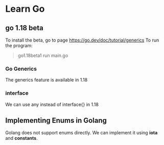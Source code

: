 # Learn Go

## go 1.18 beta
To install the beta, go to page https://go.dev/doc/tutorial/generics
To run the program:
> go1.18beta1 run main.go

### Go Generics
The generics feature is available in 1.18 

### interface
We can use any instead of interface{} in 1.18


## Implementing Enums in Golang
Golang does not support enums directly. We can implement it using <b>iota</b> and <b>constants</b>.


